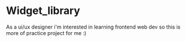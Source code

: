 # Widget_library
As a ui/ux designer i'm interested in learning frontend web dev so this is more of practice project for me :)

